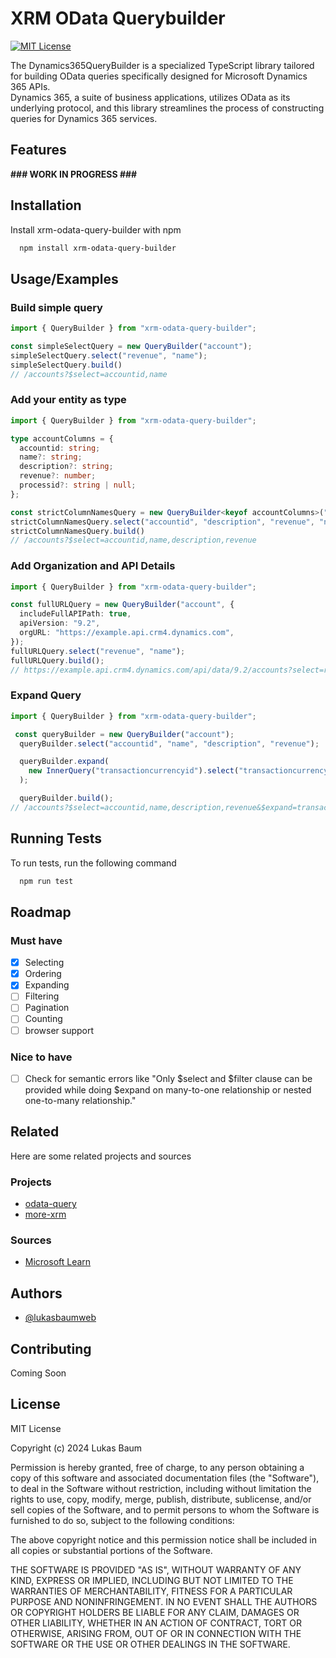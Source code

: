 
# XRM OData Querybuilder

[![MIT License](https://img.shields.io/badge/License-MIT-green.svg)](https://choosealicense.com/licenses/mit/)

The Dynamics365QueryBuilder is a specialized TypeScript library tailored for building OData queries specifically designed for Microsoft Dynamics 365 APIs.  
Dynamics 365, a suite of business applications, utilizes OData as its underlying protocol, and this library streamlines the process of constructing queries for Dynamics 365 services.


## Features

**### WORK IN PROGRESS ###**
<!--

- Dynamics 365 Compatibility: Exclusively tailored for Microsoft Dynamics 365 APIs, guaranteeing queries meet the specific requirements of Dynamics 365 OData implementation.
- Entity-aware Query Building: Designed with Dynamics 365 entity awareness, facilitating intuitive construction of queries for entities, attributes, and relationships within the Dynamics 365 ecosystem.
- Type-Safe Dynamics 365 Entities: Utilizes TypeScript's static typing for type safety, providing developers with compile-time feedback and IntelliSense support during query construction.
- 
- -->


## Installation

Install xrm-odata-query-builder with npm

```bash
  npm install xrm-odata-query-builder
```
    
## Usage/Examples

### Build simple query

```typescript
import { QueryBuilder } from "xrm-odata-query-builder";

const simpleSelectQuery = new QueryBuilder("account");
simpleSelectQuery.select("revenue", "name");
simpleSelectQuery.build() 
// /accounts?$select=accountid,name
```

### Add your entity as type

```typescript
import { QueryBuilder } from "xrm-odata-query-builder";

type accountColumns = {
  accountid: string;
  name?: string;
  description?: string;
  revenue?: number;
  processid?: string | null;
};

const strictColumnNamesQuery = new QueryBuilder<keyof accountColumns>("account");
strictColumnNamesQuery.select("accountid", "description", "revenue", "name");
strictColumnNamesQuery.build() 
// /accounts?$select=accountid,name,description,revenue
```

### Add Organization and API Details

```typescript
import { QueryBuilder } from "xrm-odata-query-builder";

const fullURLQuery = new QueryBuilder("account", {
  includeFullAPIPath: true,
  apiVersion: "9.2",
  orgURL: "https://example.api.crm4.dynamics.com",
});
fullURLQuery.select("revenue", "name");
fullURLQuery.build(); 
// https://example.api.crm4.dynamics.com/api/data/9.2/accounts?select=revenue,name
```

### Expand Query

```typescript
import { QueryBuilder } from "xrm-odata-query-builder";

 const queryBuilder = new QueryBuilder("account");
  queryBuilder.select("accountid", "name", "description", "revenue");

  queryBuilder.expand(
    new InnerQuery("transactioncurrencyid").select("transactioncurrencyid", "currencyname").orderBy("transactioncurrencyid", "asc")
  );

  queryBuilder.build();
// /accounts?$select=accountid,name,description,revenue&$expand=transactioncurrencyid($select=transactioncurrencyid,currencyname;$orderby=transactioncurrencyid asc)
```

## Running Tests

To run tests, run the following command

```bash
  npm run test
```


## Roadmap

### Must have
- [x] Selecting
- [x] Ordering
- [x] Expanding
- [ ] Filtering
- [ ] Pagination
- [ ] Counting
- [ ] browser support

### Nice to have

- [ ] Check for semantic errors like "Only $select and $filter clause can be provided while doing $expand on many-to-one relationship or nested one-to-many relationship."

## Related

Here are some related projects and sources

### Projects

- [odata-query](https://www.npmjs.com/package/odata-query)
- [more-xrm](https://www.npmjs.com/package/more-xrm)

### Sources

- [Microsoft Learn](https://learn.microsoft.com/en-us/power-apps/developer/data-platform/webapi/query-data-web-api)

## Authors

- [@lukasbaumweb](https://github.com/lukasbaumweb)


## Contributing

Coming Soon

<!--- 

Contributions are always welcome!

See `contributing.md` for ways to get started.

Please adhere to this project's `code of conduct`.

-->


## License

MIT License

Copyright (c) 2024 Lukas Baum

Permission is hereby granted, free of charge, to any person obtaining a copy
of this software and associated documentation files (the "Software"), to deal
in the Software without restriction, including without limitation the rights
to use, copy, modify, merge, publish, distribute, sublicense, and/or sell
copies of the Software, and to permit persons to whom the Software is
furnished to do so, subject to the following conditions:

The above copyright notice and this permission notice shall be included in all
copies or substantial portions of the Software.

THE SOFTWARE IS PROVIDED "AS IS", WITHOUT WARRANTY OF ANY KIND, EXPRESS OR
IMPLIED, INCLUDING BUT NOT LIMITED TO THE WARRANTIES OF MERCHANTABILITY,
FITNESS FOR A PARTICULAR PURPOSE AND NONINFRINGEMENT. IN NO EVENT SHALL THE
AUTHORS OR COPYRIGHT HOLDERS BE LIABLE FOR ANY CLAIM, DAMAGES OR OTHER
LIABILITY, WHETHER IN AN ACTION OF CONTRACT, TORT OR OTHERWISE, ARISING FROM,
OUT OF OR IN CONNECTION WITH THE SOFTWARE OR THE USE OR OTHER DEALINGS IN THE
SOFTWARE.

